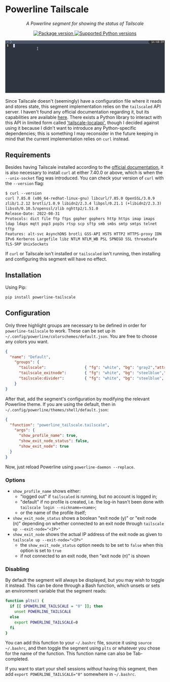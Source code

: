 # Powerline Tailscale

<p align="center">
    <em>A Powerline segment for showing the status of Tailscale</em>
</p>
<p align="center">
    <a href="https://pypi.org/project/powerline-tailscale" target="_blank">
        <img src="https://img.shields.io/pypi/v/powerline-tailscale?color=%2334D058&label=pypi%20package" alt="Package version">
    </a>
    <a href="https://pypi.org/project/powerline-tailscale" target="_blank">
        <img src="https://img.shields.io/pypi/pyversions/powerline-tailscale.svg?color=%2334D058" alt="Supported Python versions">
    </a>
</p>

![Powerline Tailscale - animated GIF demo](examples/demo.gif)

Since Tailscale doesn't (seemingly) have a configuration file where it reads and stores state, this segment implementation relies on the `tailscaled` API server. I haven't found any official documentation regarding it, but its capabilities are available [here](https://github.com/tailscale/tailscale/blob/c08cf2a9c6209e4fdef896921af66bbe737b8a24/ipn/localapi/localapi.go). There exists a Python library to interact with this API in limited form called ['tailscale-localapi'](https://github.com/apognu/tailscale-localapi), though I decided against using it because I didn't want to introduce any Python-specific dependencies; this is something I may reconsider in the future keeping in mind that the current implementation relies on `curl` instead.

## Requirements

Besides having Tailscale installed according to the [official documentation](https://tailscale.com/kb/installation/), it is also necessary to install `curl` at either 7.40.0 or above, which is when the `--unix-socket` flag was introduced. You can check your version of `curl` with the `--version` flag:

```console
$ curl --version
curl 7.85.0 (x86_64-redhat-linux-gnu) libcurl/7.85.0 OpenSSL/3.0.9 zlib/1.2.12 brotli/1.0.9 libidn2/2.3.4 libpsl/0.21.1 (+libidn2/2.3.3) libssh/0.10.5/openssl/zlib nghttp2/1.51.0
Release-Date: 2022-08-31
Protocols: dict file ftp ftps gopher gophers http https imap imaps ldap ldaps mqtt pop3 pop3s rtsp scp sftp smb smbs smtp smtps telnet tftp 
Features: alt-svc AsynchDNS brotli GSS-API HSTS HTTP2 HTTPS-proxy IDN IPv6 Kerberos Largefile libz NTLM NTLM_WB PSL SPNEGO SSL threadsafe TLS-SRP UnixSockets
```

If `curl` or Tailscale isn't installed or `tailscaled` isn't running, then installing and configuring this segment will have no effect.

## Installation

Using Pip:

```bash
pip install powerline-tailscale
```

## Configuration

Only three highlight groups are necessary to be defined in order for `powerline-tailscale` to work. These can be set up in `~/.config/powerline/colorschemes/default.json`. You are free to choose any colors you want.

```json
{
  "name": "Default",
    "groups": {
      "tailscale":                 { "fg": "white", "bg": "gray2","attrs": [] },
      "tailscale_exitnode":        { "fg": "white", "bg": "steelblue","attrs": [] },
      "tailscale:divider":         { "fg": "white", "bg": "steelblue", "attrs": [] }
    }
}
```

After that, add the segment's configuration by modifying the relevant Powerline theme. If you are using the default, then in `~/.config/powerline/themes/shell/default.json`:

```json
{
  "function": "powerline_tailscale.tailscale",
    "args": {
      "show_profile_name": true,
      "show_exit_node_status": false,
      "show_exit_node": true
  }
}
```

Now, just reload Powerline using `powerline-daemon --replace`.

### Options

* `show_profile_name` shows either:
  * "logged out" if `tailscaled` is running, but no account is logged in;
  * "default" if no profile is created, i.e. the log-in hasn't been done with `tailscale login --nickname=<name>`;
  * or the name of the profile itself;
* `show_exit_node_status` shows a boolean "exit node (y)" or "exit node (n)" depending on whether connected to an exit node through `tailscale up --exit-node="<IP>"`
* `show_exit_node` shows the actual IP address of the exit node as given to `tailscale up --exit-node="<IP>"`
  * the `show_exit_node_status` option needs to be set to `false` when this option is set to `true`
  * if not connected to an exit node, then "exit node (n)" is shown

### Disabling

By default the segment will always be displayed, but you may wish to toggle it instead. This can be done through a Bash function, which unsets or sets an environment variable that the segment reads:

```bash
function plts() {
  if [[ $POWERLINE_TAILSCALE = "0" ]]; then
    unset POWERLINE_TAILSCALE
  else
    export POWERLINE_TAILSCALE=0
  fi
}
```

You can add this function to your `~/.bashrc` file, source it using `source ~/.bashrc`, and then toggle the segment using `plts` or whatever you chose for the name of the function. This function name can also be Tab-completed.

If you want to start your shell sessions _without_ having this segment, then add `export POWERLINE_TAILSCALE="0"` somewhere in `~/.bashrc`.
